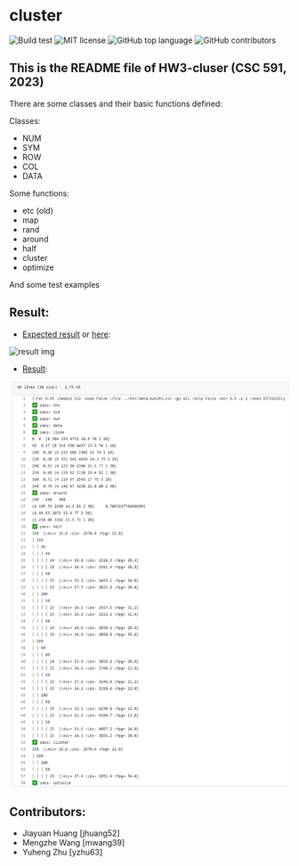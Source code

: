 # cluster
![Build test](https://img.shields.io/github/actions/workflow/status/yzhu27/cluster/test.yml)
![MIT license](https://img.shields.io/github/license/yzhu27/cluster)
![GitHub top language](https://img.shields.io/github/languages/top/yzhu27/cluster)
![GitHub contributors](https://img.shields.io/github/contributors/yzhu27/cluster)
## This is the README file of HW3-cluser (CSC 591, 2023)
There are some classes and their basic functions defined:

Classes:
* NUM
* SYM
* ROW
* COL
* DATA

Some functions:
* etc (old)
* map
* rand
* around
* half
* cluster
* optimize

And some test examples

## Result:
* [Expected result](https://github.com/timm/tested/blob/main/etc/out/cluster.out)
or [here](https://github.com/yzhu27/cluster/blob/main/etc/out/cluster.out):

![result img]()

* [Result](https://github.com/yzhu27/cluster/blob/main/etc/out/cluster.out):

![result img](./etc/images/result.png)


## Contributors:
* Jiayuan Huang [jhuang52]
* Mengzhe Wang [mwang39]
* Yuheng Zhu [yzhu63]
